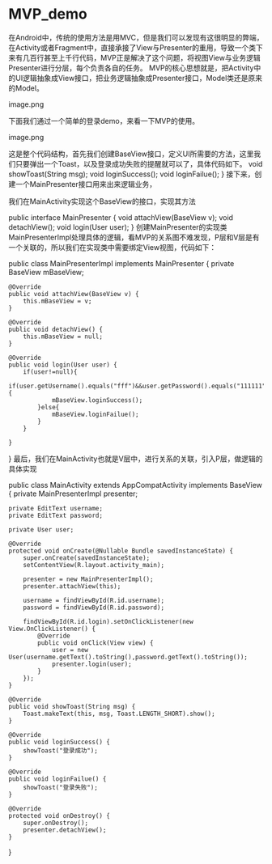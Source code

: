 # MVP_demo
在Android中，传统的使用方法是用MVC，但是我们可以发现有这很明显的弊端，在Activity或者Fragment中，直接承接了View与Presenter的重用，导致一个类下来有几百行甚至上千行代码，MVP正是解决了这个问题，将视图View与业务逻辑Presenter进行分层，每个负责各自的任务。
MVP的核心思想就是，把Activity中的UI逻辑抽象成View接口，把业务逻辑抽象成Presenter接口，Model类还是原来的Model。


image.png

下面我们通过一个简单的登录demo，来看一下MVP的使用。


image.png

这是整个代码结构，首先我们创建BaseView接口，定义UI所需要的方法，这里我们只要弹出一个Toast，以及登录成功失败的提醒就可以了，具体代码如下。
    void showToast(String msg);
    void loginSuccess();
    void loginFailue();
}
接下来，创建一个MainPresenter接口用来出来逻辑业务，

我们在MainActivity实现这个BaseView的接口，实现其方法

public interface MainPresenter {
    void attachView(BaseView v);
    void detachView();
    void login(User user);
}
创建MainPresenter的实现类MainPresenterImpl处理具体的逻辑，看MVP的关系图不难发现，P层和V层是有一个关联的，所以我们在实现类中需要绑定View视图，代码如下：

public class MainPresenterImpl implements MainPresenter {
    private BaseView mBaseView;

    @Override
    public void attachView(BaseView v) {
        this.mBaseView = v;
    }

    @Override
    public void detachView() {
        this.mBaseView = null;
    }

    @Override
    public void login(User user) {
        if(user!=null){
            if(user.getUsername().equals("fff")&&user.getPassword().equals("111111")){
                mBaseView.loginSuccess();
            }else{
                mBaseView.loginFailue();
            }
        }

    }
}
最后，我们在MainActivity也就是V层中，进行关系的关联，引入P层，做逻辑的具体实现

public class MainActivity extends AppCompatActivity implements BaseView {
    private MainPresenterImpl presenter;

    private EditText username;
    private EditText password;

    private User user;

    @Override
    protected void onCreate(@Nullable Bundle savedInstanceState) {
        super.onCreate(savedInstanceState);
        setContentView(R.layout.activity_main);

        presenter = new MainPresenterImpl();
        presenter.attachView(this);

        username = findViewById(R.id.username);
        password = findViewById(R.id.password);

        findViewById(R.id.login).setOnClickListener(new View.OnClickListener() {
            @Override
            public void onClick(View view) {
                user = new User(username.getText().toString(),password.getText().toString());
                presenter.login(user);
            }
        });
    }

    @Override
    public void showToast(String msg) {
        Toast.makeText(this, msg, Toast.LENGTH_SHORT).show();
    }

    @Override
    public void loginSuccess() {
        showToast("登录成功");
    }

    @Override
    public void loginFailue() {
        showToast("登录失败");
    }

    @Override
    protected void onDestroy() {
        super.onDestroy();
        presenter.detachView();
    }
}
